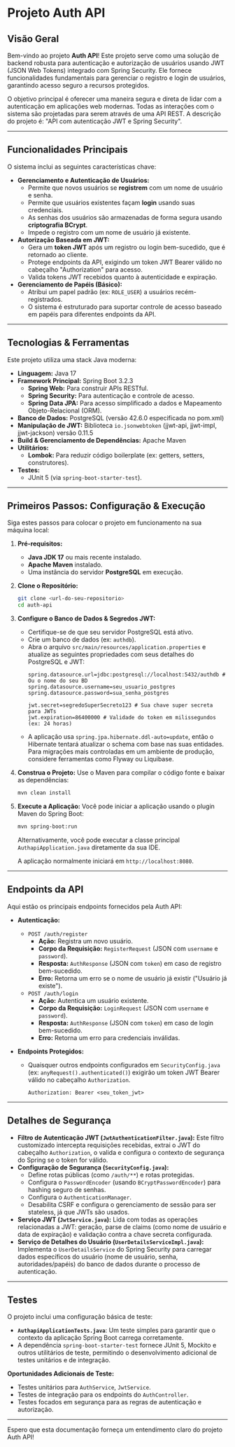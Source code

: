 # Projeto Auth API

## Visão Geral

Bem-vindo ao projeto **Auth API**! Este projeto serve como uma solução de backend robusta para autenticação e autorização de usuários usando JWT (JSON Web Tokens) integrado com Spring Security. Ele fornece funcionalidades fundamentais para gerenciar o registro e login de usuários, garantindo acesso seguro a recursos protegidos.

O objetivo principal é oferecer uma maneira segura e direta de lidar com a autenticação em aplicações web modernas. Todas as interações com o sistema são projetadas para serem através de uma API REST. A descrição do projeto é: "API com autenticação JWT e Spring Security".

---

## Funcionalidades Principais

O sistema inclui as seguintes características chave:

* **Gerenciamento e Autenticação de Usuários:**
    * Permite que novos usuários se **registrem** com um nome de usuário e senha.
    * Permite que usuários existentes façam **login** usando suas credenciais.
    * As senhas dos usuários são armazenadas de forma segura usando **criptografia BCrypt**.
    * Impede o registro com um nome de usuário já existente.
* **Autorização Baseada em JWT:**
    * Gera um **token JWT** após um registro ou login bem-sucedido, que é retornado ao cliente.
    * Protege endpoints da API, exigindo um token JWT Bearer válido no cabeçalho "Authorization" para acesso.
    * Valida tokens JWT recebidos quanto à autenticidade e expiração.
* **Gerenciamento de Papéis (Básico):**
    * Atribui um papel padrão (ex: `ROLE_USER`) a usuários recém-registrados.
    * O sistema é estruturado para suportar controle de acesso baseado em papéis para diferentes endpoints da API.

---

## Tecnologias & Ferramentas

Este projeto utiliza uma stack Java moderna:

* **Linguagem:** Java 17
* **Framework Principal:** Spring Boot 3.2.3
    * **Spring Web:** Para construir APIs RESTful.
    * **Spring Security:** Para autenticação e controle de acesso.
    * **Spring Data JPA:** Para acesso simplificado a dados e Mapeamento Objeto-Relacional (ORM).
* **Banco de Dados:** PostgreSQL (versão 42.6.0 especificada no pom.xml)
* **Manipulação de JWT:** Biblioteca `io.jsonwebtoken` (jjwt-api, jjwt-impl, jjwt-jackson) versão 0.11.5
* **Build & Gerenciamento de Dependências:** Apache Maven
* **Utilitários:**
    * **Lombok:** Para reduzir código boilerplate (ex: getters, setters, construtores).
* **Testes:**
    * JUnit 5 (via `spring-boot-starter-test`).

---

##  Primeiros Passos: Configuração & Execução

Siga estes passos para colocar o projeto em funcionamento na sua máquina local:

1.  **Pré-requisitos:**
    * **Java JDK 17** ou mais recente instalado.
    * **Apache Maven** instalado.
    * Uma instância do servidor **PostgreSQL** em execução.

2.  **Clone o Repositório:**
    ```bash
    git clone <url-do-seu-repositorio>
    cd auth-api
    ```

3.  **Configure o Banco de Dados & Segredos JWT:**
    * Certifique-se de que seu servidor PostgreSQL está ativo.
    * Crie um banco de dados (ex: `authdb`).
    * Abra o arquivo `src/main/resources/application.properties` e atualize as seguintes propriedades com seus detalhes do PostgreSQL e JWT:
        ```properties
        spring.datasource.url=jdbc:postgresql://localhost:5432/authdb # Ou o nome do seu BD
        spring.datasource.username=seu_usuario_postgres
        spring.datasource.password=sua_senha_postgres

        jwt.secret=segredoSuperSecreto123 # Sua chave super secreta para JWTs
        jwt.expiration=86400000 # Validade do token em milissegundos (ex: 24 horas)
        ```
    * A aplicação usa `spring.jpa.hibernate.ddl-auto=update`, então o Hibernate tentará atualizar o schema com base nas suas entidades. Para migrações mais controladas em um ambiente de produção, considere ferramentas como Flyway ou Liquibase.

4.  **Construa o Projeto:**
    Use o Maven para compilar o código fonte e baixar as dependências:
    ```bash
    mvn clean install
    ```

5.  **Execute a Aplicação:**
    Você pode iniciar a aplicação usando o plugin Maven do Spring Boot:
    ```bash
    mvn spring-boot:run
    ```
    Alternativamente, você pode executar a classe principal `AuthapiApplication.java` diretamente da sua IDE.

    A aplicação normalmente iniciará em `http://localhost:8080`.

---

## Endpoints da API

Aqui estão os principais endpoints fornecidos pela Auth API:

* **Autenticação:**
    * `POST /auth/register`
        * **Ação:** Registra um novo usuário.
        * **Corpo da Requisição:** `RegisterRequest` (JSON com `username` e `password`).
        * **Resposta:** `AuthResponse` (JSON com `token`) em caso de registro bem-sucedido.
        * **Erro:** Retorna um erro se o nome de usuário já existir ("Usuário já existe").
    * `POST /auth/login`
        * **Ação:** Autentica um usuário existente.
        * **Corpo da Requisição:** `LoginRequest` (JSON com `username` e `password`).
        * **Resposta:** `AuthResponse` (JSON com `token`) em caso de login bem-sucedido.
        * **Erro:** Retorna um erro para credenciais inválidas.

* **Endpoints Protegidos:**
    * Quaisquer outros endpoints configurados em `SecurityConfig.java` (ex: `anyRequest().authenticated()`) exigirão um token JWT Bearer válido no cabeçalho `Authorization`.
        ```
        Authorization: Bearer <seu_token_jwt>
        ```

---

## Detalhes de Segurança

* **Filtro de Autenticação JWT (`JwtAuthenticationFilter.java`):** Este filtro customizado intercepta requisições recebidas, extrai o JWT do cabeçalho `Authorization`, o valida e configura o contexto de segurança do Spring se o token for válido.
* **Configuração de Segurança (`SecurityConfig.java`):**
    * Define rotas públicas (como `/auth/**`) e rotas protegidas.
    * Configura o `PasswordEncoder` (usando `BCryptPasswordEncoder`) para hashing seguro de senhas.
    * Configura o `AuthenticationManager`.
    * Desabilita CSRF e configura o gerenciamento de sessão para ser stateless, já que JWTs são usados.
* **Serviço JWT (`JwtService.java`):** Lida com todas as operações relacionadas a JWT: geração, parse de claims (como nome de usuário e data de expiração) e validação contra a chave secreta configurada.
* **Serviço de Detalhes do Usuário (`UserDetailsServiceImpl.java`):** Implementa o `UserDetailsService` do Spring Security para carregar dados específicos do usuário (nome de usuário, senha, autoridades/papéis) do banco de dados durante o processo de autenticação.

---

## Testes

O projeto inclui uma configuração básica de teste:

* **`AuthapiApplicationTests.java`**: Um teste simples para garantir que o contexto da aplicação Spring Boot carrega corretamente.
* A dependência `spring-boot-starter-test` fornece JUnit 5, Mockito e outros utilitários de teste, permitindo o desenvolvimento adicional de testes unitários e de integração.

**Oportunidades Adicionais de Teste:**
* Testes unitários para `AuthService`, `JwtService`.
* Testes de integração para os endpoints do `AuthController`.
* Testes focados em segurança para as regras de autenticação e autorização.

---

Espero que esta documentação forneça um entendimento claro do projeto Auth API!
